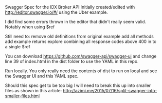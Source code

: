 Swagger Spec for the IDX Broker API
 Initially created/edited with http://editor.swagger.io/#/ using the Uber example.

 I did find some errors thrown in the editor that didn't really seem valid. Notably when using $ref

Still need to:
 remove old definitions from original example
 add all methods
 add example returns
 explore combining all response codes above 400 in to a single $ref

 You can download https://github.com/swagger-api/swagger-ui and change line 39 of index.html in the dist folder to use the YAML in this repo.

 Run locally. You only really need the contents of dist to run on local and see the Swagger UI and this YAML spec.

 Should this spec get to be too big I will need to break this up into smaller files as shown in this article: http://azimi.me/2015/07/16/split-swagger-into-smaller-files.html
